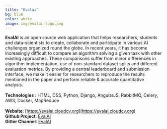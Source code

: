 ```yaml
---
title: "Evalai"
bg: blue
color: white
image: img/evalai-logo.png
---
```


**EvalAI** is an open source web application that helps researchers, students and data-scientists to create, collaborate and participate in various AI challenges organized round the globe. In recent years, it has become increasingly difficult to compare an algorithm solving a given task with other existing approaches. These comparisons suffer from minor differences in algorithm implementation, use of non-standard dataset splits and different evaluation metrics. By providing a central leaderboard and submission interface, we make it easier for researchers to reproduce the results mentioned in the paper and perform reliable & accurate quantitative analysis.
<br><br>
**Technologies** : HTML, CSS, Python, Django, AngularJS, RabbitMQ, Celery, AWS, Docker, MapReduce
<br><br>
**Website**: [https://evalai.cloudcv.org](https://evalai.cloudcv.org)
<br>
**Github Project**: [EvalAI](https://github.com/Cloud-CV/EvalAI)
<br>
**Gitter Channel**: [EvalAI](https://github.com/Cloud-CV/EvalAI)